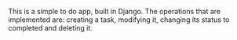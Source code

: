 This is a simple to do app, built in Django. The operations that are implemented are: creating a task, modifying it, changing its status to completed and deleting it.
